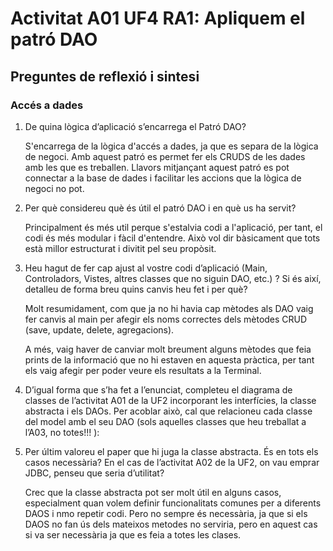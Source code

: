 # Activitat A01 UF4 RA1: Apliquem el patró DAO
## Preguntes de reflexió i sintesi
### Accés a dades
1. De quina lògica d’aplicació s’encarrega el Patró DAO?
   
   S'encarrega de la lògica d'accés a dades, ja que es separa de la lògica de negoci. Amb aquest patró es permet fer els CRUDS de les dades amb les que es treballen. Llavors mitjançant aquest patró es pot connectar a la base de dades i facilitar les accions que la lògica de negoci no pot.

2. Per què considereu què és útil el patró DAO i en què us ha servit?
   
   Principalment és més util perque s'estalvia codi a l'aplicació, per tant, el codi és més modular i fàcil d'entendre. Això vol dir bàsicament que tots està millor estructurat i divitit pel seu propòsit.

3. Heu hagut de fer cap ajust al vostre codi d’aplicació (Main, Controladors, Vistes, altres classes que no siguin DAO, etc.) ? Si és així, detalleu de forma breu quins canvis heu fet i per què?
   
   Molt resumidament, com que ja no hi havia cap mètodes als DAO vaig fer canvis al main per afegir els noms correctes dels mètodes CRUD (save, update, delete, agregacions). 
   
   A més, vaig haver de canviar molt breument alguns mètodes que feia prints de la informació que no hi estaven en aquesta pràctica, per tant els vaig afegir per poder veure els resultats a la Terminal.

4. D’igual forma que s’ha fet a l’enunciat, completeu el diagrama de classes de l’activitat A01 de la UF2 incorporant les interfícies, la classe abstracta i els DAOs.
   Per acoblar això, cal que relacioneu cada classe del model amb el seu DAO (sols aquelles classes que heu treballat a l’A03, no totes!!! ):
5. Per últim valoreu el paper que hi juga la classe abstracta. És en tots els casos necessària? En el cas de l’activitat A02 de la UF2, on vau emprar JDBC, penseu que seria d’utilitat?

   Crec que la classe abstracta pot ser molt útil en alguns casos, especialment quan volem definir funcionalitats comunes per a diferents DAOS i nmo repetir codi. Pero no sempre és necessària, ja que si els DAOS no fan ús dels mateixos metodes no serviria, pero en aquest cas si va ser necessària ja que es feia a totes les clases.